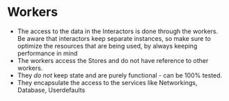 #  Workers

* The access to the data in the Interactors is done through the workers. Be aware that interactors keep separate instances, so make sure to optimize the resources that are being used, by always keeping performance in mind
* The workers access the Stores and do not have reference to other workers. 
* They *do not* keep state and are purely functional - can be 100% tested.
* They encapsulate the access to the services like Networkings, Database, Userdefaults


